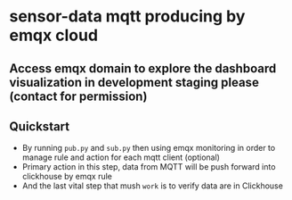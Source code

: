 # sensor-data mqtt producing by emqx cloud
## Access emqx domain to explore the dashboard visualization in development staging please (contact for permission)
## Quickstart
- By running `pub.py` and `sub.py` then using emqx monitoring in order to manage rule and action for each mqtt client (optional)
- Primary action in this step, data from MQTT will be push forward into clickhouse by emqx rule
- And the last vital step that mush `work` is to verify data are in Clickhouse
